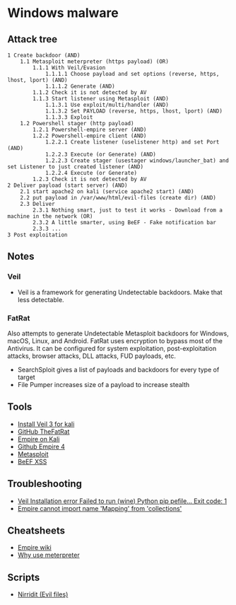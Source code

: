 # Windows malware

## Attack tree

```text
1 Create backdoor (AND)
    1.1 Metasploit meterpreter (https payload) (OR)      
        1.1.1 With Veil/Evasion
            1.1.1.1 Choose payload and set options (reverse, https, lhost, lport) (AND)
            1.1.1.2 Generate (AND)
        1.1.2 Check it is not detected by AV
        1.1.3 Start listener using Metasploit (AND)
            1.1.3.1 Use exploit/multi/handler (AND)
            1.1.3.2 Set PAYLOAD (reverse, https, lhost, lport) (AND)
            1.1.3.3 Exploit
    1.2 Powershell stager (http payload)
        1.2.1 Powershell-empire server (AND)
        1.2.2 Powershell-empire client (AND)
            1.2.2.1 Create listener (uselistener http) and set Port (AND)
            1.2.2.3 Execute (or Generate) (AND)
            1.2.2.3 Create stager (usestager windows/launcher_bat) and set Listener to just created listener (AND)
            1.2.2.4 Execute (or Generate)
        1.2.3 Check it is not detected by AV
2 Deliver payload (start server) (AND)
    2.1 start apache2 on kali (service apache2 start) (AND)
    2.2 put payload in /var/www/html/evil-files (create dir) (AND)
    2.3 Deliver
        2.3.1 Nothing smart, just to test it works - Download from a machine in the network (OR)
        2.3.2 A little smarter, using BeEF - Fake notification bar
        2.3.3 ...
3 Post exploitation
```

## Notes

### Veil
* Veil is a framework for generating Undetectable backdoors. Make that less detectable.

### FatRat

Also attempts to generate Undetectable Metasploit backdoors for Windows, macOS, Linux, and Android. FatRat uses encryption to bypass most of the Antivirus. It can be configured for system exploitation, post-exploitation 
attacks, browser attacks, DLL attacks, FUD payloads, etc.

* SearchSploit gives a list of payloads and backdoors for every type of target
* File Pumper increases size of a payload to increase stealth

## Tools

* [Install Veil 3 for kali](https://github.com/Veil-Framework/Veil/)
* [GitHub TheFatRat](https://github.com/Exploit-install/TheFatRat)
* [Empire on Kali](https://www.kali.org/tools/powershell-empire/)
* [Github Empire 4](https://github.com/BC-SECURITY/Empire)
* [Metasploit](https://www.kali.org/docs/tools/starting-metasploit-framework-in-kali/)
* [BeEF XSS](https://www.kali.org/tools/beef-xss/)

## Troubleshooting

* [Veil Installation error Failed to run (wine) Python pip pefile... Exit code: 1](../trouble/Veil.md)
* [Empire cannot import name 'Mapping' from 'collections'](../trouble/Empire.md)

## Cheatsheets

* [Empire wiki](https://bc-security.gitbook.io/empire-wiki/)
* [Why use meterpreter](https://www.offensive-security.com/metasploit-unleashed/about-meterpreter/#Meterpreter_Design_Goals)

## Scripts

* [Nirridit (Evil files)](https://github.com/tymyrddin/nirridit)